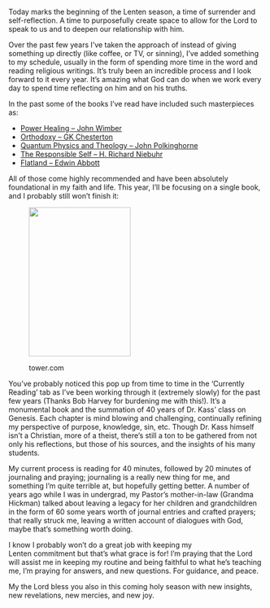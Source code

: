 Today marks the beginning of the Lenten season, a time of surrender and self-reflection. A time to purposefully create space to allow for the Lord to speak to us and to deepen our relationship with him.



Over the past few years I&#8217;ve taken the approach of instead of giving something up directly (like coffee, or TV, or sinning), I&#8217;ve added something to my schedule, usually in the form of spending more time in the word and reading religious writings. It&#8217;s truly been an incredible process and I look forward to it every year. It&#8217;s amazing what God can do when we work every day to spend time reflecting on him and on his truths.



In the past some of the books I&#8217;ve read have included such masterpieces as:

* <a title="Power Healing" href="http://www.amazon.com/Power-Healing-John-Wimber/dp/0060695412/ref&#61;sr_1_1/ref&#61;UTF8/ref&#61;1360820687/ref&#61;8-1" target="_blank"><span style="line-height: 15px;">Power Healing &#8211; John Wimber</span></a>
* <a href="http://www.amazon.com/Orthodoxy-G-K-Chesterton/dp/1613823649/ref&#61;sr_1_1/ref&#61;books/ref&#61;UTF8/ref&#61;1360820722/ref&#61;1-1" target="_blank">Orthodoxy &#8211; GK Chesterton</a>
* <a title="Quantum Physics and Theology" href="http://www.amazon.com/Quantum-Physics-Theology-Unexpected-Kinship/dp/0300138407/ref&#61;sr_1_1/ref&#61;books/ref&#61;UTF8/ref&#61;1360820756/ref&#61;1-1" target="_blank">Quantum Physics and Theology &#8211; John Polkinghorne</a>
* <a title="The Responsible Self" href="http://www.amazon.com/Responsible-Self-Christian-Philosophy-Theological/dp/0664221521/ref&#61;sr_1_1/ref&#61;books/ref&#61;UTF8/ref&#61;1360820791/ref&#61;1-1" target="_blank">The Responsible Self &#8211; H. Richard Niebuhr</a>
* <a title="Flatland" href="http://www.amazon.com/Flatland-Romance-Dimensions-Thrift-Editions/dp/048627263X/ref&#61;sr_1_1/ref&#61;books/ref&#61;UTF8/ref&#61;1360820836/ref&#61;1-1" target="_blank">Flatland &#8211; Edwin Abbott</a>



All of those come highly recommended and have been absolutely foundational in my faith and life. This year, I&#8217;ll be focusing on a single book, and I probably still won&#8217;t finish it:

<figure style="width: 200px" class="wp-caption alignnone">

<img alt="" src="https://i43.tower.com/images/mm100415234/beginning-wisdom-leon-kass-hardcover-cover-art.jpg" width="200" height="293" /><figcaption class="wp-caption-text">tower.com</figcaption></figure> 



You&#8217;ve probably noticed this pop up from time to time in the &#8216;Currently Reading&#8217; tab as I&#8217;ve been working through it (extremely slowly) for the past few years (Thanks Bob Harvey for burdening me with this!). It&#8217;s a monumental book and the summation of 40 years of Dr. Kass&#8217; class on Genesis. Each chapter is mind blowing and challenging, continually refining my perspective of purpose, knowledge, sin, etc. Though Dr. Kass himself isn&#8217;t a Christian, more of a theist, there&#8217;s still a ton to be gathered from not only his reflections, but those of his sources, and the insights of his many students.



My current process is reading for 40 minutes, followed by 20 minutes of journaling and praying; journaling is a really new thing for me, and something I&#8217;m quite terrible at, but hopefully getting better. A number of years ago while I was in undergrad, my Pastor&#8217;s mother-in-law (Grandma Hickman) talked about leaving a legacy for her children and grandchildren in the form of 60 some years worth of journal entries and crafted prayers; that really struck me, leaving a written account of dialogues with God, maybe that&#8217;s something worth doing.



I know I probably won&#8217;t do a great job with keeping my Lenten commitment but that&#8217;s what grace is for! I&#8217;m praying that the Lord will assist me in keeping my routine and being faithful to what he&#8217;s teaching me, I&#8217;m praying for answers, and new questions. For guidance, and peace.



My the Lord bless you also in this coming holy season with new insights, new revelations, new mercies, and new joy.

